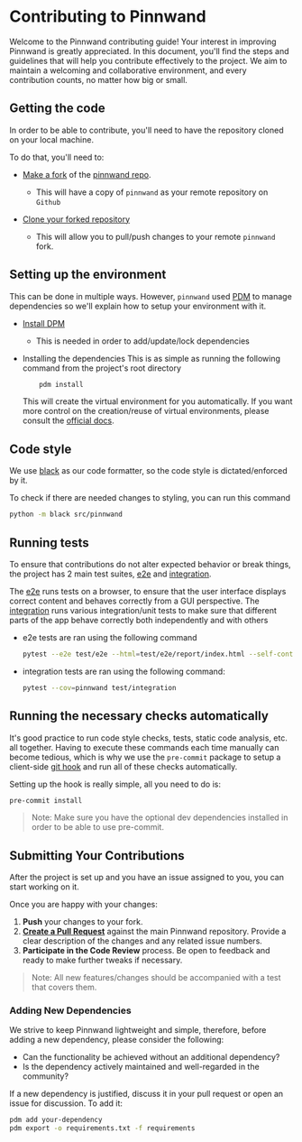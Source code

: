 # Contributing to Pinnwand
Welcome to the Pinnwand contributing guide! Your interest in improving Pinnwand is greatly appreciated. In this document, you'll find the steps and guidelines that will help you contribute effectively to the project. We aim to maintain a welcoming and collaborative environment, and every contribution counts, no matter how big or small.


## Getting the code
In order to be able to contribute, you'll need to have the repository cloned on your local machine.

To do that, you'll need to:
* [Make a fork](https://docs.github.com/en/pull-requests/collaborating-with-pull-requests/working-with-forks/fork-a-repo) of the [pinnwand repo](https://github.com/supakeen/pinnwand).
  * This will have a copy of `pinnwand` as your remote repository on `Github`

* [Clone your forked repository](https://docs.github.com/en/repositories/creating-and-managing-repositories/cloning-a-repository)
  * This will allow you to pull/push changes to your remote `pinnwand` fork.

## Setting up the environment
This can be done in multiple ways. However, `pinnwand` used [PDM](https://pdm-project.org/latest/) to manage dependencies so we'll explain how to setup your environment with it.

* [Install DPM](https://pdm-project.org/latest/#installation)
  * This is needed in order to add/update/lock dependencies


* Installing the dependencies
This is as simple as running the following command from the project's root directory
    ```bash
        pdm install
    ```

    This will create the virtual environment for you automatically.
    If you want more control on the creation/reuse of virtual environments, please consult the [official docs](https://pdm-project.org/latest/usage/venv/).

## Code style
We use [black](https://black.readthedocs.io/en/stable) as our code formatter, so the code style is dictated/enforced by it.

To check if there are needed changes to styling, you can run this command
```bash
python -m black src/pinnwand
```

## Running tests
To ensure that contributions do not alter expected behavior or break things, the project has 2 main test suites, [e2e](test/e2e) and [integration](test/integration).

The [e2e](test/e2e) runs tests on a browser, to ensure that the user interface displays correct content and behaves correctly from a GUI perspective.
The [integration](test/integration) runs various integration/unit tests to make sure that different parts of the app behave correctly both independently and with others

* e2e tests are ran using the following command

    ```bash
    pytest --e2e test/e2e --html=test/e2e/report/index.html --self-contained-html
    ```

* integration tests are ran using the following command:

    ```bash
    pytest --cov=pinnwand test/integration
    ```

## Running the necessary checks automatically
It's good practice to run code style checks, tests, static code analysis, etc. all together.
Having to execute these commands each time manually can become tedious, which is why we use the `pre-commit` package to setup 
a client-side [git hook](https://git-scm.com/book/en/v2/Customizing-Git-Git-Hooks) and run all of these checks automatically.

Setting up the hook is really simple, all you need to do is:
```bash
pre-commit install
```

> Note: Make sure you have the optional dev dependencies installed in order to be able to use pre-commit.

## Submitting Your Contributions

After the project is set up and you have an issue assigned to you, you can start working on it.

Once you are happy with your changes:
1. **Push** your changes to your fork.
2. **[Create a Pull Request](https://docs.github.com/en/pull-requests/collaborating-with-pull-requests/proposing-changes-to-your-work-with-pull-requests/creating-a-pull-request)** against the main Pinnwand repository. Provide a clear description of the changes and any related issue numbers.
3. **Participate in the Code Review** process. Be open to feedback and ready to make further tweaks if necessary.

> Note: All new features/changes should be accompanied with a test that covers them.

### Adding New Dependencies

We strive to keep Pinnwand lightweight and simple, therefore, before adding a new dependency, please consider the following:
- Can the functionality be achieved without an additional dependency?
- Is the dependency actively maintained and well-regarded in the community?

If a new dependency is justified, discuss it in your pull request or open an issue for discussion. To add it:
```bash
pdm add your-dependency
pdm export -o requirements.txt -f requirements
```
